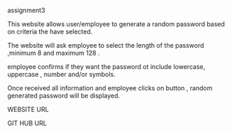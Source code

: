  assignment3

 This website allows user/employee to generate a random password based on criteria the have selected. 

 The website will ask employee to select the length of the password ,minimum 8 and maximum 128 . 

 employee confirms if they want the password ot include lowercase, uppercase , number and/or symbols. 

 Once received all information and employee clicks on button , random generated password will be displayed. 

 WEBSITE URL

 
 GIT HUB URL

